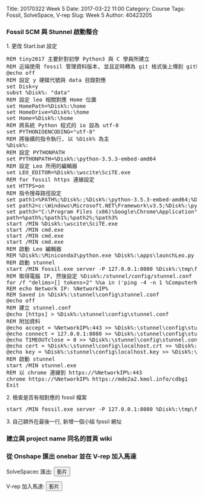 Title: 20170322 Week 5
Date: 2017-03-22 11:00
Category: Course
Tags: Fossil, SolveSpace, V-rep
Slug: Week 5
Author: 40423205

<h3>Fossil SCM 與 Stunnel 啟動整合</h3>
<p>1. 更改 Start.bat 設定</p>
<pre class="brush: python">
REM tiny2017 主要針對初學 Python3 與 C 學員所建立
REM 近端使用 fossil 管理資料版本, 並且定時轉為 git 格式後上傳到 github
@echo off
REM 設定 y 硬碟代號與 data 目錄對應
set Disk=y
subst %Disk%: "data"
REM 設定 leo 相關對應 Home 位置
set HomePath=%Disk%:\home
set HomeDrive=%Disk%:\home
set Home=%Disk%:\home
REM 將系統 Python 程式的 io 設為 utf-8
set PYTHONIOENCODING="utf-8"
REM 將後續的指令執行, 以 %Disk% 為主
%Disk%:
REM 設定 PYTHONPATH
set PYTHONPATH=%Disk%:\python-3.5.3-embed-amd64
REM 設定 Leo 所用的編輯器
set LEO_EDITOR=%Disk%:\wscite\SciTE.exe
REM for fossil https 連線設定
set HTTPS=on
REM 指令搜尋路徑設定
set path1=%PATH%;%Disk%:;%Disk%:\python-3.5.3-embed-amd64;%Disk%:\git\bin;%Disk%:\stunnel\bin;%Disk%:\sqlite-tools;%Disk%:\python-3.5.3-embed-amd64\Scripts;%Disk%:\portablegit\bin;
set path2=c:\Windows\Microsoft.NET\Framework\v3.5;%Disk%:\python-3.5.3-embed-amd64\Lib\site-packages;
set path3="C:\Program Files (x86)\Google\Chrome\Application"
path=%path%;%path1%;%path2%;%path3%
start /MIN %Disk%:\wscite\SciTE.exe
start /MIN cmd.exe
start /MIN cmd.exe
start /MIN cmd.exe
REM 啟動 Leo 編輯器
REM %Disk%:\Miniconda3\python.exe %Disk%:\apps\launchLeo.py
REM 啟動 stunnel
start /MIN fossil.exe server -P 127.0.0.1:8080 %Disk%:\tmp\fossil_repo\2017springcd_bg1.fpssil
REM 取得電腦 IP, 然後設定 %Disk%:/stunnel/config/stunnel.conf
for /f "delims=[] tokens=2" %%a in ('ping -4 -n 1 %ComputerName% ^| findstr [') do set NetworkIP=%%a
REM echo Network IP: %NetworkIP%
REM Saved in %Disk%:\stunnel\config\stunnel.conf
@echo off
REM 建立 stunnel.conf
@echo [https] > %Disk%:\stunnel\config\stunnel.conf
REM 附加資料
@echo accept = %NetworkIP%:443 >> %Disk%:\stunnel\config\stunnel.conf
@echo connect = 127.0.0.1:8080 >> %Disk%:\stunnel\config\stunnel.conf
@echo TIMEOUTclose = 0 >> %Disk%:\stunnel\config\stunnel.conf
@echo cert = %Disk%:\stunnel\config\localhost.crt >> %Disk%:\stunnel\config\stunnel.conf
@echo key = %Disk%:\stunnel\config\localhost.key >> %Disk%:\stunnel\config\stunnel.conf
REM 啟動 stunnel
start /MIN stunnel.exe
REM 以 chrome 連線到 https://%NetworkIP%:443
chrome https://%NetworkIP% https://mde2a2.kmol.info/cdbg1
Exit
</pre>

</p>2. 檢查是否有相對應的 fossil 檔案</p>
<pre>start /MIN fossil.exe server -P 127.0.0.1:8080 %Disk%:\tmp\fossil_repo\2017springcd_bg1.fpssil</pre>

</p>3. 自己額外在最後一行, 新增一個小組 fpssil 網址</p>

<h3>建立與 project name 同名的首頁 wiki</h3>

<h3>從 Onshape 匯出 onebar 並在 V-rep 加入馬達</h3>
<p>SolveSpacec 匯出: <button onClick="lity('https://vimeo.com/211506262')"><span class="glyphicon glyphicon-facetime-video"></span> 影片</button><p>
<p>V-rep 加入馬達: <button onClick="lity('https://vimeo.com/211506622')"><span class="glyphicon glyphicon-facetime-video"></span> 影片</button><p>